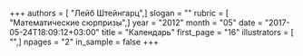 +++
authors = [ "Лейб Штейнгарц",]
slogan = ""
rubric = [ "Математические сюрпризы",]
year = "2012"
month = "05"
date = "2017-05-24T18:09:12+03:00"
title = "Календарь"
first_page = "16"
illustrators = [ "",]
npages = "2"
in_sample = false
+++

